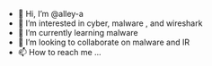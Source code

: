 - 👋 Hi, I’m @alley-a
- 👀 I’m interested in cyber, malware , and wireshark
- 🌱 I’m currently learning malware
- 💞️ I’m looking to collaborate on malware and IR
- 📫 How to reach me ...

<!---
alley-a/alley-a is a ✨ special ✨ repository because its `README.md` (this file) appears on your GitHub profile.
You can click the Preview link to take a look at your changes.
--->
